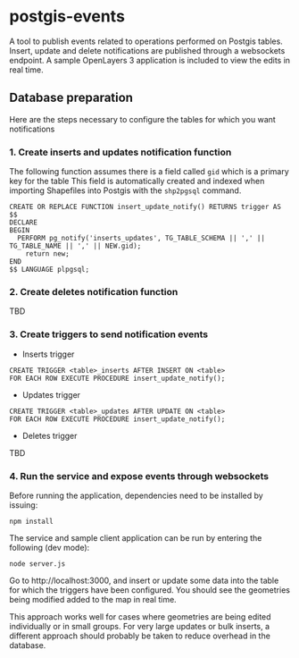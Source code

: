 # postgis-events

A tool to publish events related to operations performed on Postgis tables.
Insert, update and delete notifications are published through a websockets endpoint.
A sample OpenLayers 3 application is included to view the edits in real time.

## Database preparation

Here are the steps necessary to configure the tables for which you want notifications

### 1. Create inserts and updates notification function

The following function assumes there is a field called `gid` which is a primary key for the table
This field is automatically created and indexed when importing Shapefiles into Postgis with the `shp2pgsql` command.

```
CREATE OR REPLACE FUNCTION insert_update_notify() RETURNS trigger AS $$
DECLARE
BEGIN
  PERFORM pg_notify('inserts_updates', TG_TABLE_SCHEMA || ',' || TG_TABLE_NAME || ',' || NEW.gid);
	return new;
END
$$ LANGUAGE plpgsql;
```

### 2. Create deletes notification function

TBD

### 3. Create triggers to send notification events

* Inserts trigger

```
CREATE TRIGGER <table>_inserts AFTER INSERT ON <table>
FOR EACH ROW EXECUTE PROCEDURE insert_update_notify();
```

* Updates trigger

```
CREATE TRIGGER <table>_updates AFTER UPDATE ON <table>
FOR EACH ROW EXECUTE PROCEDURE insert_update_notify();
```

* Deletes trigger

TBD

### 4. Run the service and expose events through websockets

Before running the application, dependencies need to be installed by issuing: 

`npm install`

The service and sample client application can be run by entering the following (dev mode):

`node server.js`

Go to http://localhost:3000, and insert or update some data into the table for which the triggers have been configured.
You should see the geometries being modified added to the map in real time.

This approach works well for cases where geometries are being edited individually or in small groups. For very large
updates or bulk inserts, a different approach should probably be taken to reduce overhead in the database.

